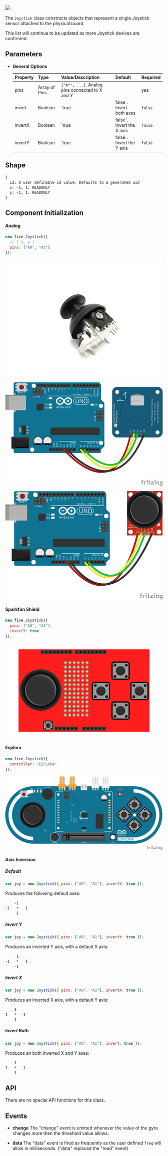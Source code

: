 ![](http://i.gyazo.com/6bfe16c39837476090a147ae69f6d48b.png)

The `Joystick` class constructs objects that represent a single Joystick sensor attached to the physical board.

This list will continue to be updated as more Joystick devices are confirmed.

## Parameters

- **General Options**

  | Property | Type          | Value/Description                         | Default | Required |
  |---------------|---------------|----------|-------------------------------------|---------|
  | pins          | Array of Pins | `["A*", ...]`. Analog pins connected to X and Y |    | yes      |
  | invert        | Boolean | `true|false`. Invert both axes | `false`   | no      |
  | invertX        | Boolean | `true|false`. Invert the X axis | `false`   | no      |
  | invertY        | Boolean | `true|false`. Invert the Y axis | `false`   | no      |

## Shape

```
{ 
  id: A user definable id value. Defaults to a generated uid
  x: -1, 1. READONLY
  y: -1, 1. READONLY
}
```

## Component Initialization

#### Analog

```js
new five.Joystick({
  // [ x, y ]
  pins: ["A0", "A1"]
});
```

![Joystick](https://github.com/rwaldron/johnny-five/raw/master/docs/images/joystick.jpg)

![Adafruit Joystick](https://raw.githubusercontent.com/rwaldron/johnny-five/master/docs/breadboard/joystick-adafruit.png)

![SparkFun Joystick](https://raw.githubusercontent.com/rwaldron/johnny-five/master/docs/breadboard/joystick-sparkfun.png)


#### Sparkfun Shield 

```js
new five.Joystick({
  pins: ["A0", "A1"], 
  invertY: true
});
```

![SparkFun JoyStick Shield](https://raw.githubusercontent.com/rwaldron/johnny-five/master/docs/breadboard/joystick-shield.png)

#### Esplora

```js
new five.Joystick({
  controller: "ESPLORA"
});
```
![Esplora](https://raw.githubusercontent.com/rwaldron/johnny-five/master/docs/breadboard/esplora.png)

#### Axis Inversion

##### Default 

```js
var joy = new Joystick({ pins: ["A0", "A1"], invertY: true });
```

Produces the following default axes:

```
    -1
-1   *   1
     1      
```

##### Invert Y 

```js
var joy = new Joystick({ pins: ["A0", "A1"], invertY: true });
```

Produces an inverted Y axis, with a default X axis: 

```
     1
-1   *   1
    -1      
```

##### Invert X

```js
var joy = new Joystick({ pins: ["A0", "A1"], invertX: true });
```

Produces an inverted X axis, with a default Y axis: 

```
   -1
1   *  -1
    1      
```

##### Invert Both

```js
var joy = new Joystick({ pins: ["A0", "A1"], invert: true });
```

Produces an both inverted X and Y axes: 

```
    1
1   *  -1
   -1      
```



## API

There are no special API functions for this class.

## Events

- **change** The "change" event is emitted whenever the value of the gyro changes more then the threshold value allows.

- **data** The "data" event is fired as frequently as the user defined `freq` will allow in milliseconds. ("data" replaced the "read" event)
